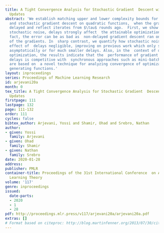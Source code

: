 ```yaml
---
title: A Tight Convergence Analysis for Stochastic Gradient  Descent with Delayed
  Updates
abstract: 'We establish matching upper and lower complexity bounds for  gradient descent
  and stochastic gradient descent on quadratic functions,  when the gradients are
  delayed and reflect iterates from $\tau$ rounds ago.  First, we show that without
  stochastic noise, delays strongly affect  the attainable optimization error: In
  fact, the error can be as bad as  non-delayed gradient descent ran on only $1/\tau$
  of the gradients. In  sharp contrast, we quantify how stochastic noise makes the
  effect of  delays negligible, improving on previous work which only showed this  phenomenon
  asymptotically or for much smaller delays. Also, in the  context of distributed
  optimization, the results indicate that the  performance of gradient descent with
  delays is competitive with  synchronous approaches such as mini-batching. Our results
  are based on  a novel technique for analyzing convergence of optimization algorithms  using
  generating functions.'
layout: inproceedings
series: Proceedings of Machine Learning Research
id: arjevani20a
month: 0
tex_title: A Tight Convergence Analysis for Stochastic Gradient  Descent with Delayed
  Updates
firstpage: 111
lastpage: 132
page: 111-132
order: 111
cycles: false
bibtex_author: Arjevani, Yossi and Shamir, Ohad and Srebro, Nathan
author:
- given: Yossi
  family: Arjevani
- given: Ohad
  family: Shamir
- given: Nathan
  family: Srebro
date: 2020-01-28
address: 
publisher: PMLR
container-title: Proceedings of the 31st International Conference  on Algorithmic
  Learning Theory
volume: '117'
genre: inproceedings
issued:
  date-parts:
  - 2020
  - 1
  - 28
pdf: http://proceedings.mlr.press/v117/arjevani20a/arjevani20a.pdf
extras: []
# Format based on citeproc: http://blog.martinfenner.org/2013/07/30/citeproc-yaml-for-bibliographies/
---
```


